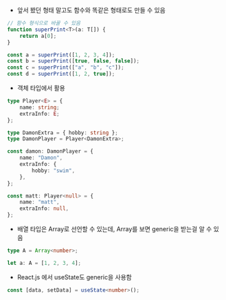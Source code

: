 - 앞서 봤던 형태 말고도 함수와 똑같은 형태로도 만들 수 있음

```ts
// 함수 형식으로 바꿀 수 있음
function superPrint<T>(a: T[]) {
	return a[0];
}

const a = superPrint([1, 2, 3, 4]);
const b = superPrint([true, false, false]);
const c = superPrint(["a", "b", "c"]);
const d = superPrint([1, 2, true]);
```

- 객체 타입에서 활용
```ts
type Player<E> = {
	name: string;
	extraInfo: E;
};

type DamonExtra = { hobby: string };
type DamonPlayer = Player<DamonExtra>;

const damon: DamonPlayer = {
	name: "Damon",
	extraInfo: {
		hobby: "swim",
	},
};

const matt: Player<null> = {
	name: "matt",
	extraInfo: null,
};
```

- 배열 타입은 Array로 선언할 수 있는데, Array를 보면 generic을 받는걸 알 수 있음
```ts
type A = Array<number>;

let a: A = [1, 2, 3, 4];
```

- React.js 에서 useState도 generic을 사용함
```ts
const [data, setData] = useState<number>();
```